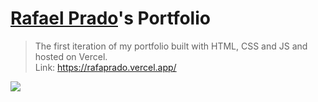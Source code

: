 # [Rafael Prado](https://rafaprado.vercel.app/)'s Portfolio

> The first iteration of my portfolio built with HTML, CSS and JS and hosted on Vercel. <br>
> Link: https://rafaprado.vercel.app/
> 
<img src="https://user-images.githubusercontent.com/29392805/169326900-8f1f7e82-e44a-45c4-95a6-501880ed12d0.png">

